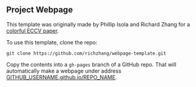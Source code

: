 ## <b>Project Webpage</b>

This template was originally made by Phillip Isola and Richard Zhang for a [colorful ECCV paper](http://richzhang.github.io/colorization/).

To use this template, clone the repo:

```
git clone https://github.com/richzhang/webpage-template.git
```

Copy the contents into a `gh-pages` branch of a GitHub repo. That will automatically make a webpage under address [GITHUB_USERNAME.github.io/REPO_NAME](GITHUB_USERNAME.github.io/REPO_NAME).
